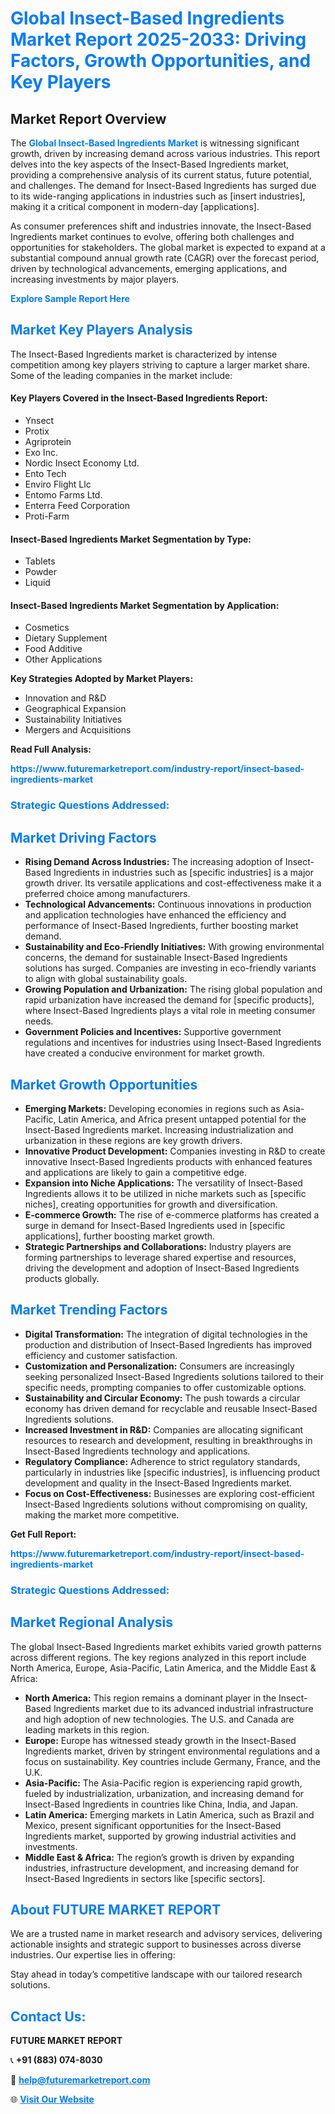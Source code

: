 <h1 style="color: #007BFF;">Global Insect-Based Ingredients Market Report 2025-2033: Driving Factors, Growth Opportunities, and Key Players</h1>

<section id="overview">
<h2>Market Report Overview</h2>
<p>The <a href="https://www.futuremarketreport.com/industry-report/insect-based-ingredients-market" style="color: #007BFF; text-decoration: none;"><strong>Global Insect-Based Ingredients Market</strong></a> is witnessing significant growth, driven by increasing demand across various industries. This report delves into the key aspects of the Insect-Based Ingredients market, providing a comprehensive analysis of its current status, future potential, and challenges. The demand for Insect-Based Ingredients has surged due to its wide-ranging applications in industries such as [insert industries], making it a critical component in modern-day [applications].</p>
<p>As consumer preferences shift and industries innovate, the Insect-Based Ingredients market continues to evolve, offering both challenges and opportunities for stakeholders. The global market is expected to expand at a substantial compound annual growth rate (CAGR) over the forecast period, driven by technological advancements, emerging applications, and increasing investments by major players.</p>
</section>

<section id="overview">
<p><a href="https://www.futuremarketreport.com/request-sample/reportId=31658" style="color: #007BFF; text-decoration: none;"><strong>Explore Sample Report Here</strong></a></p>
</section>

<section id="key-players">
<h2 style="color: #007BFF;">Market Key Players Analysis</h2>
<p>The Insect-Based Ingredients market is characterized by intense competition among key players striving to capture a larger market share. Some of the leading companies in the market include:</p>
<h4>Key Players Covered in the Insect-Based Ingredients Report:</h4>
<ul><li>Ynsect</li><li>Protix</li><li>Agriprotein</li><li>Exo Inc.</li><li>Nordic Insect Economy Ltd.</li><li>Ento Tech</li><li>Enviro Flight Llc</li><li>Entomo Farms Ltd.</li><li>Enterra Feed Corporation</li><li>Proti-Farm</li></ul>
<h4>Insect-Based Ingredients Market Segmentation by Type:</h4>
<ul><li>Tablets</li><li>Powder</li><li>Liquid</li></ul>

<h4>Insect-Based Ingredients Market Segmentation by Application:</h4>
<ul><li>Cosmetics</li><li>Dietary Supplement</li><li>Food Additive</li><li>Other Applications</li></ul>
<p><strong>Key Strategies Adopted by Market Players:</strong></p>
<ul>
<li>Innovation and R&D</li>
<li>Geographical Expansion</li>
<li>Sustainability Initiatives</li>
<li>Mergers and Acquisitions</li>
</ul>
</section>

<section>
<p><strong>Read Full Analysis: </strong></p><a href="https://www.futuremarketreport.com/industry-report/insect-based-ingredients-market" style="color: #007BFF; text-decoration: none;"><strong>https://www.futuremarketreport.com/industry-report/insect-based-ingredients-market</strong></a>
<h3 style="color: #007BFF;">Strategic Questions Addressed:</h3>
</section>

<section id="driving-factors">
<h2 style="color: #007BFF;">Market Driving Factors</h2>
<ul>
<li><strong>Rising Demand Across Industries:</strong> The increasing adoption of Insect-Based Ingredients in industries such as [specific industries] is a major growth driver. Its versatile applications and cost-effectiveness make it a preferred choice among manufacturers.</li>
<li><strong>Technological Advancements:</strong> Continuous innovations in production and application technologies have enhanced the efficiency and performance of Insect-Based Ingredients, further boosting market demand.</li>
<li><strong>Sustainability and Eco-Friendly Initiatives:</strong> With growing environmental concerns, the demand for sustainable Insect-Based Ingredients solutions has surged. Companies are investing in eco-friendly variants to align with global sustainability goals.</li>
<li><strong>Growing Population and Urbanization:</strong> The rising global population and rapid urbanization have increased the demand for [specific products], where Insect-Based Ingredients plays a vital role in meeting consumer needs.</li>
<li><strong>Government Policies and Incentives:</strong> Supportive government regulations and incentives for industries using Insect-Based Ingredients have created a conducive environment for market growth.</li>
</ul>
</section>

<section id="growth-opportunities">
<h2 style="color: #007BFF;">Market Growth Opportunities</h2>
<ul>
<li><strong>Emerging Markets:</strong> Developing economies in regions such as Asia-Pacific, Latin America, and Africa present untapped potential for the Insect-Based Ingredients market. Increasing industrialization and urbanization in these regions are key growth drivers.</li>
<li><strong>Innovative Product Development:</strong> Companies investing in R&D to create innovative Insect-Based Ingredients products with enhanced features and applications are likely to gain a competitive edge.</li>
<li><strong>Expansion into Niche Applications:</strong> The versatility of Insect-Based Ingredients allows it to be utilized in niche markets such as [specific niches], creating opportunities for growth and diversification.</li>
<li><strong>E-commerce Growth:</strong> The rise of e-commerce platforms has created a surge in demand for Insect-Based Ingredients used in [specific applications], further boosting market growth.</li>
<li><strong>Strategic Partnerships and Collaborations:</strong> Industry players are forming partnerships to leverage shared expertise and resources, driving the development and adoption of Insect-Based Ingredients products globally.</li>
</ul>
</section>

<section id="trending-factors">
<h2 style="color: #007BFF;">Market Trending Factors</h2>
<ul>
<li><strong>Digital Transformation:</strong> The integration of digital technologies in the production and distribution of Insect-Based Ingredients has improved efficiency and customer satisfaction.</li>
<li><strong>Customization and Personalization:</strong> Consumers are increasingly seeking personalized Insect-Based Ingredients solutions tailored to their specific needs, prompting companies to offer customizable options.</li>
<li><strong>Sustainability and Circular Economy:</strong> The push towards a circular economy has driven demand for recyclable and reusable Insect-Based Ingredients solutions.</li>
<li><strong>Increased Investment in R&D:</strong> Companies are allocating significant resources to research and development, resulting in breakthroughs in Insect-Based Ingredients technology and applications.</li>
<li><strong>Regulatory Compliance:</strong> Adherence to strict regulatory standards, particularly in industries like [specific industries], is influencing product development and quality in the Insect-Based Ingredients market.</li>
<li><strong>Focus on Cost-Effectiveness:</strong> Businesses are exploring cost-efficient Insect-Based Ingredients solutions without compromising on quality, making the market more competitive.</li>
</ul>
</section>

<section>
<p><strong>Get Full Report: </strong></p><a href="https://www.futuremarketreport.com/industry-report/insect-based-ingredients-market" style="color: #007BFF; text-decoration: none;"><strong>https://www.futuremarketreport.com/industry-report/insect-based-ingredients-market</strong></a>
<h3 style="color: #007BFF;">Strategic Questions Addressed:</h3>
</section>


<section id="regional-analysis">
<h2 style="color: #007BFF;">Market Regional Analysis</h2>
<p>The global Insect-Based Ingredients market exhibits varied growth patterns across different regions. The key regions analyzed in this report include North America, Europe, Asia-Pacific, Latin America, and the Middle East & Africa:</p>
<ul>
<li><strong>North America:</strong> This region remains a dominant player in the Insect-Based Ingredients market due to its advanced industrial infrastructure and high adoption of new technologies. The U.S. and Canada are leading markets in this region.</li>
<li><strong>Europe:</strong> Europe has witnessed steady growth in the Insect-Based Ingredients market, driven by stringent environmental regulations and a focus on sustainability. Key countries include Germany, France, and the U.K.</li>
<li><strong>Asia-Pacific:</strong> The Asia-Pacific region is experiencing rapid growth, fueled by industrialization, urbanization, and increasing demand for Insect-Based Ingredients in countries like China, India, and Japan.</li>
<li><strong>Latin America:</strong> Emerging markets in Latin America, such as Brazil and Mexico, present significant opportunities for the Insect-Based Ingredients market, supported by growing industrial activities and investments.</li>
<li><strong>Middle East & Africa:</strong> The region’s growth is driven by expanding industries, infrastructure development, and increasing demand for Insect-Based Ingredients in sectors like [specific sectors].</li>
</ul>
</section>

<footer>
<h2 style="color: #007BFF;">About FUTURE MARKET REPORT</h2>
<p>We are a trusted name in market research and advisory services, delivering actionable insights and strategic support to businesses across diverse industries. Our expertise lies in offering:</p>

<p>Stay ahead in today’s competitive landscape with our tailored research solutions.</p>

<h2 style="color: #007BFF;">Contact Us:</h2>
<p><strong>FUTURE MARKET REPORT</strong></p>
<p>📞 <strong>+91 (883) 074-8030</strong></p>
<p>📧 <strong><a href="mailto:help@futuremarketreport.com" style="color: #007BFF;">help@futuremarketreport.com</a></strong></p>
<p>🌐 <strong><a href="https://www.futuremarketreport.com/" style="color: #007BFF;">Visit Our Website</a></strong></p>
</footer>